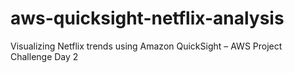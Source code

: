 # aws-quicksight-netflix-analysis
Visualizing Netflix trends using Amazon QuickSight – AWS Project Challenge Day 2
